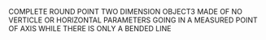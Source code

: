 COMPLETE ROUND POINT TWO DIMENSION OBJECT3 MADE OF NO VERTICLE OR HORIZONTAL PARAMETERS GOING IN A MEASURED POINT OF AXIS WHILE THERE IS ONLY A BENDED LINE
